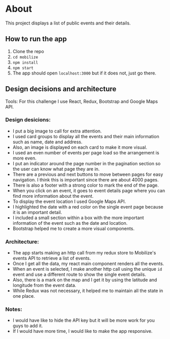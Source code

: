# About
This project displays a list of public events and their details.

## How to run the app

1. Clone the repo
2. `cd mobilize`
3. `npm install`
4. `npm start`
5. The app should open `localhost:3000` but if it does not, just go there.

## Design decisions and architecture

Tools: For this challenge I use React, Redux, Bootstrap and Google Maps API.

### Design desicions:

- I put a big image to call for extra attention.
- I used card groups to display all the events and their main information such as name, date and address.
- Also, an image is displayed on each card to make it more visual.
- I used an even number of events per page load so the arrangement is more even.
- I put an indicator around the page number in the pagination section so the user can know what page they are in.
- There are a previous and next buttons to move between pages for easy navigation. I think this is important since there are about 4000 pages.
- There is also a footer with a strong color to mark the end of the page.
- When you click on an event, it goes to event details page where you can find more information about the event.
- To display the event location I used Google Maps API.
- I highlighted the date with a red color on the single event page because it is an important detail.
- I included a small section within a box with the more important information of the event such as the date and location.
- Bootstrap helped me to create a more visual components.

### Architecture:

- The app starts making an http call from my redux store to Mobilize's events API to retrieve a list of events.
- Once I get all the data, my react main component renders all the events.
- When an event is selected, I make another http call using the unique `id` event and use a different route to show the single event details.
- Also, there is a mark on the map and I get it by using the latitude and longitude from the event data.
- While Redux was not necessary, it helped me to maintain all the state in one place.

### Notes:

- I would have like to hide the API key but it will be more work for you guys to add it.
- If I would have more time, I would like to make the app responsive.
